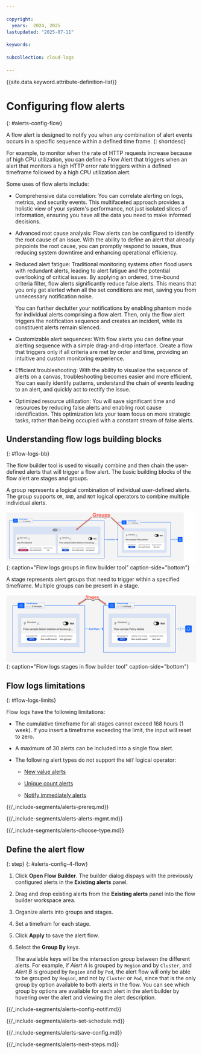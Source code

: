 ```yaml
---

copyright:
  years:  2024, 2025
lastupdated: "2025-07-11"

keywords:

subcollection: cloud-logs

---
```


{{site.data.keyword.attribute-definition-list}}



# Configuring flow alerts
{: #alerts-config-flow}

A flow alert is designed to notify you when any combination of alert events occurs in a specific sequence within a defined time frame.
{: shortdesc}

For example, to monitor when the rate of HTTP requests increase because of high CPU utilization, you can define a Flow Alert that triggers when an alert that monitors a high HTTP error rate triggers within a defined timeframe followed by a high CPU utilization alert.

Some uses of flow alerts include:

* Comprehensive data correlation: You can correlate alerting on logs, metrics, and security events. This multifaceted approach provides a holistic view of your system's performance, not just isolated slices of information, ensuring you have all the data you need to make informed decisions.

* Advanced root cause analysis: Flow alerts can be configured to identify the root cause of an issue. With the ability to define an alert that already pinpoints the root cause, you can promptly respond to issues, thus reducing system downtime and enhancing operational efficiency.

* Reduced alert fatigue: Traditional monitoring systems often flood users with redundant alerts, leading to alert fatigue and the potential overlooking of critical issues. By applying an ordered, time-bound criteria filter, flow alerts significantly reduce false alerts. This means that you only get alerted when all the set conditions are met, saving you from unnecessary notification noise.

   You can further declutter your notifications by enabling phantom mode for individual alerts comprising a flow alert. Then, only the flow alert triggers the notification sequence and creates an incident, while its constituent alerts remain silenced.

* Customizable alert sequences: With flow alerts you can define your alerting sequence with a simple drag-and-drop interface. Create a flow that triggers only if all criteria are met by order and time, providing an intuitive and custom monitoring experience.

* Efficient troubleshooting: With the ability to visualize the sequence of alerts on a canvas, troubleshooting becomes easier and more efficient. You can easily identify patterns, understand the chain of events leading to an alert, and quickly act to rectify the issue.

* Optimized resource utilization: You will save significant time and resources by reducing false alerts and enabling root cause identification. This optimization lets your team focus on more strategic tasks, rather than being occupied with a constant stream of false alerts.


## Understanding flow logs building blocks
{: #flow-logs-bb}

The flow builder tool is used to visually combine and then chain the user-defined alerts that will trigger a flow alert. The basic building blocks of the flow alert are stages and groups.

A group represents a logical combination of individual user-defined alerts. The group supports `OR`, `AND`, and `NOT` logical operators to combine multiple individual alerts.

![Example flow logs groups](/images/flow-logs-groups.png "Flow logs groups in flow builder tool"){: caption="Flow logs groups in flow builder tool" caption-side="bottom"}

A stage represents alert groups that need to trigger within a specified timeframe. Multiple groups can be present in a stage.

![Example flow logs stages](/images/flow-logs-stages.png "Flow logs stages in flow builder tool"){: caption="Flow logs stages in flow builder tool" caption-side="bottom"}

## Flow logs limitations
{: #flow-logs-limits}

Flow logs have the following limitations:

* The cumulative timeframe for all stages cannot exceed 168 hours (1 week). If you insert a timeframe exceeding the limit, the input will reset to zero.

* A maximum of 30 alerts can be included into a single flow alert.

* The following alert types do not support the `NOT` logical operator:

   * [New value alerts](/docs/cloud-logs?topic=cloud-logs-alerts-config-new-value)

   * [Unique count alerts](/docs/cloud-logs?topic=cloud-logs-alerts-config-unique-count)

   * [Notify immediately alerts](/docs/cloud-logs?topic=cloud-logs-alerts-config-standard)


{{/_include-segments/alerts-prereq.md}}


{{/_include-segments/alerts-alerts-mgmt.md}}


{{/_include-segments/alerts-choose-type.md}}


## Define the alert flow
{: step}
{: #alerts-config-4-flow}

1. Click **Open Flow Builder**. The builder dialog dispays with the previously configured alerts in the **Existing alerts** panel.

2. Drag and drop existing alerts from the **Existing alerts** panel into the flow builder workspace area.

3. Organize alerts into groups and stages.

4. Set a timefram for each stage.

5. Click **Apply** to save the alert flow.

6. Select the **Group By** keys.

   The available keys will be the intersection group between the different alerts. For example, if *Alert A* is grouped by `Region` and by `Cluster`, and *Alert B* is grouped by `Region` and by `Pod`, the alert flow will only be able to be grouped by `Region`, and not by `Cluster` or `Pod`, since that is the only group by option available to both alerts in the flow. You can see which group by options are available for each alert in the alert builder by hovering over the alert and viewing the alert description.



{{/_include-segments/alerts-config-notif.md}}


{{/_include-segments/alerts-set-schedule.md}}


{{/_include-segments/alerts-save-config.md}}


{{/_include-segments/alerts-next-steps.md}}
